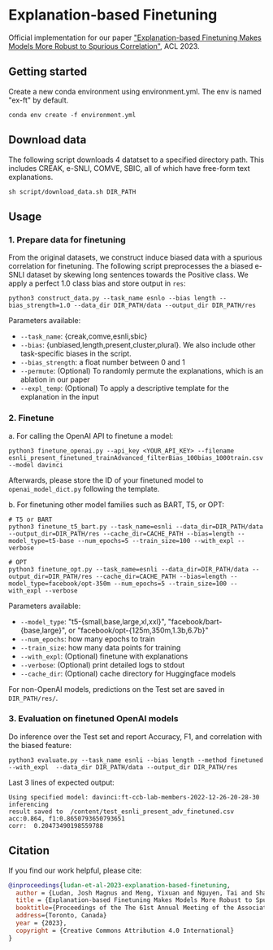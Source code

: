 # Explanation-based Finetuning

Official implementation for our paper ["Explanation-based Finetuning Makes Models More Robust to Spurious Correlation"](https://arxiv.org/abs/2305.04990), ACL 2023.

## Getting started
Create a new conda environment using environment.yml. The env is named "ex-ft" by default.
```
conda env create -f environment.yml
```

## Download data
The following script downloads 4 datatset to a specified directory path. This includes CREAK, e-SNLI, COMVE, SBIC, all of which have free-form text explanations.
```
sh script/download_data.sh DIR_PATH
```

## Usage
### 1. Prepare data for finetuning
From the original datasets, we construct induce biased data with a spurious correlation for finetuning. The following script preprocesses the a biased e-SNLI dataset by skewing long sentences towards the Positive class. We apply a perfect 1.0 class bias and store output in `res`:
```
python3 construct_data.py --task_name esnlo --bias length --bias_strength=1.0 --data_dir DIR_PATH/data --output_dir DIR_PATH/res
```
Parameters available:
* `--task_name`: {creak,comve,esnli,sbic}
* `--bias`: {unbiased,length,present,cluster,plural}. We also include other task-specific biases in the script.
* `--bias_strength`: a float number between 0 and 1
* `--permute`: (Optional) To randomly permute the explanations, which is an ablation in our paper
* `--expl_temp`: (Optional) To apply a descriptive template for the explanation in the input

### 2. Finetune
a. For calling the OpenAI API to finetune a model:
```
python3 finetune_openai.py --api_key <YOUR_API_KEY> --filename esnli_present_finetuned_trainAdvanced_filterBias_100bias_1000train.csv --model davinci
```
Afterwards, please store the ID of your finetuned model to `openai_model_dict.py` following the template.

b. For finetuning other model families such as BART, T5, or OPT:
```
# T5 or BART
python3 finetune_t5_bart.py --task_name=esnli --data_dir=DIR_PATH/data --output_dir=DIR_PATH/res --cache_dir=CACHE_PATH --bias=length --model_type=t5-base --num_epochs=5 --train_size=100 --with_expl --verbose

# OPT
python3 finetune_opt.py --task_name=esnli --data_dir=DIR_PATH/data --output_dir=DIR_PATH/res --cache_dir=CACHE_PATH --bias=length --model_type=facebook/opt-350m --num_epochs=5 --train_size=100 --with_expl --verbose
```
Parameters available:
* `--model_type`: "t5-{small,base,large,xl,xxl}", "facebook/bart-{base,large}", or "facebook/opt-{125m,350m,1.3b,6.7b}"
* `--num_epochs`: how many epochs to train
* `--train_size`: how many data points for training
* `--with_expl`: (Optional) finetune with explanations
* `--verbose`: (Optional) print detailed logs to stdout
* `--cache_dir`: (Optional) cache directory for Huggingface models

For non-OpenAI models, predictions on the Test set are saved in `DIR_PATH/res/`.

### 3. Evaluation on finetuned OpenAI models

Do inference over the Test set and report Accuracy, F1, and correlation with the biased feature:
```
python3 evaluate.py --task_name esnli --bias length --method finetuned --with_expl  --data_dir DIR_PATH/data --output_dir DIR_PATH/res
```

Last 3 lines of expected output:
```
Using specified model: davinci:ft-ccb-lab-members-2022-12-26-20-28-30
inferencing
result saved to  /content/test_esnli_present_adv_finetuned.csv
acc:0.864, f1:0.8650793650793651
corr:  0.20473490198559788
```

## Citation
If you find our work helpful, please cite:
```bibtex
@inproceedings{ludan-et-al-2023-explanation-based-finetuning,
  author = {Ludan, Josh Magnus and Meng, Yixuan and Nguyen, Tai and Shah, Saurabh and Lyu, Qing and Apidianaki, Marianna and Callison-Burch, Chris},
  title = {Explanation-based Finetuning Makes Models More Robust to Spurious Cues},
  booktitle={Proceedings of the The 61st Annual Meeting of the Association for Computational Linguistics (ACL 2023)},
  address={Toronto, Canada}
  year = {2023},
  copyright = {Creative Commons Attribution 4.0 International}
}
```
